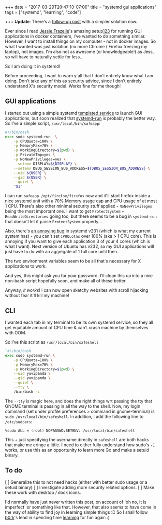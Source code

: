 +++
date = "2017-03-29T20:47:10-07:00"
title = "systemd gui applications"
tags = ["systemd", "learning", "code"]

+++
**Update**: There's a [follow-up post](//words.yuvi.in/post/systemd-simple-containment/) with a simpler solution now.

Ever since I read [Jessie Frazelle](https://blog.jessfraz.com)'s amazing setup[1](https://blog.jessfraz.com/post/ultimate-linux-on-the-desktop/)[2](https://blog.jessfraz.com/post/docker-containers-on-the-desktop/)[3](https://blog.jessfraz.com/post/runc-containers-on-the-desktop/) for running GUI applications in docker containers, I've wanted to do something similar. However, I want to install things on my computer - not in docker images. So what I wanted was just isolation (no more Chrome / Firefox freezing my laptop), not images. I'm also not as awesome (or knowledgeable!) as Jess, so will have to naturally settle for less...

So I am doing it in systemd!

Before proceeding, I want to warn y'all that I don't entirely know what I am doing. Don't take any of this as security advice, since I don't entirely understand X's security model. Works fine for me though!

## GUI applications ##

I started out using a simple systemd [templated service](https://fedoramagazine.org/systemd-template-unit-files/) to launch GUI applications, but soon realized that [systemd-run](https://www.freedesktop.org/software/systemd/man/systemd-run.html) is probably the better way. So I've a simple script, `/usr/local/bin/safeapp`:

```bash
#!/bin/bash
exec sudo systemd-run  \
    -p CPUQuota=100% \
    -p MemoryMax=70% \
    -p WorkingDirectory=$(pwd) \
    -p PrivateTmp=yes \
    -p NoNewPrivileges=yes \
    --setenv DISPLAY=${DISPLAY} \
    --setenv DBUS_SESSION_BUS_ADDRESS=${DBUS_SESSION_BUS_ADDRESS} \
    --uid ${USER} \
    --gid ${USER} \
    --quiet \
    "$1"
```

I can run `safeapp /opt/firefox/firefox` now and it'll start firefox inside a nice systemd unit with a 70% Memory usage cap and CPU usage of at most 1 CPU. There's also other minimal security stuff applied - `NoNewPrivileges` being the most important one. I want to get `ProtectSystem` + `ReadWriteDirectories` going too, but there seems to be a bug in `systemd-run` that doesn't let it parse `ProtectSystem` properly...

Also, there's [an annoying bug](https://github.com/systemd/systemd/issues/3851) in systemd v231 (which is what my current system has) - you can't set `CPUQuotas` over 100% (aka > 1 CPU core). This is annoying if you want to give each application 3 of your 4 cores (which is what I want). Next version of Ubuntu has v232, so my GUI applications will just have to do with an aggregate of 1 full core until then.

The two environment variables seem to be all that's necessary for X applications to work.

And yes, this might ask you for your password. I'll clean this up into a nice non-bash script hopefully soon, and make all of these better.

Anyway, *it works*! I can now open sketchy websites with scroll hijacking without fear it'll kill my machine! 

## CLI ##

I wanted each tab in my terminal to be its own systemd service, so they all get equitable amount of  CPU time & can't crash machine by themselves with OOM. 

So I've this script as `/usr/local/bin/safeshell`

```bash
`#!/bin/bash
exec sudo systemd-run \
    -p CPUQuota=100% \
    -p MemoryMax=70% \
    -p WorkingDirectory=$(pwd) \
    --uid yuvipanda \
    --gid yuvipanda \
    --quiet \
    --tty \
    /bin/bash -i
```

The `--tty` is magic here, and does the right things wrt passing the tty that GNOME terminal is passing in all the way to the shell. Now, my login command (set under profile preferences > command in gnome-terminal) is `sudo /usr/local/bin/safeshell`. In addition, I add the following line to `/etc/sudoers`:

```
%sudo ALL = (root) NOPASSWD:SETENV: /usr/local/bin/safeshell
```

This + just specifying the username directly in `safeshell` are both hacks that make me cringe a little. I need to either fully understand how sudo's `-E` works, or use this as an opportunity to learn more Go and make a setuid binary.

## To do ##

[ ] Generalize this to not need hacks (either with better sudo usage or a setuid binary)
[ ] Investigate adding more security related options.
[ ] Make these work with desktop / dock icons.

I'd normally have just never written this post, on account of 'oh no, it is imperfect' or something like that. However, that also seems to have come in the way of ability to find joy in learning simple things :D So I shall follow [b0rk](https://jvns.ca/)'s lead in spending time [learning](http://words.yuvi.in/post/things-to-learn/) for fun again :)
